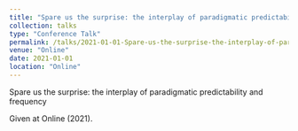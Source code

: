 ```yaml
---
title: "Spare us the surprise: the interplay of paradigmatic predictability and frequency"
collection: talks
type: "Conference Talk"
permalink: /talks/2021-01-01-Spare-us-the-surprise-the-interplay-of-paradigmati
venue: "Online"
date: 2021-01-01
location: "Online"
---
```


Spare us the surprise: the interplay of paradigmatic predictability and frequency

Given at Online (2021).
